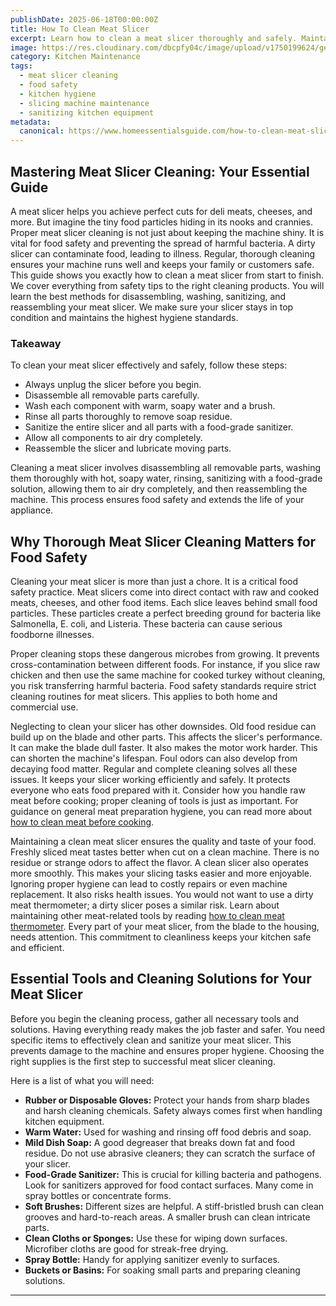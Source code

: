 ```yaml
---
publishDate: 2025-06-18T00:00:00Z
title: How To Clean Meat Slicer
excerpt: Learn how to clean a meat slicer thoroughly and safely. Maintain hygiene and prevent foodborne illness with our step-by-step guide for meat slicer cleaning.
image: https://res.cloudinary.com/dbcpfy04c/image/upload/v1750199624/generated_image_1750199623_orgqgc.webp
category: Kitchen Maintenance
tags:
  - meat slicer cleaning
  - food safety
  - kitchen hygiene
  - slicing machine maintenance
  - sanitizing kitchen equipment
metadata:
  canonical: https://www.homeessentialsguide.com/how-to-clean-meat-slicer
---
```


## Mastering Meat Slicer Cleaning: Your Essential Guide

A meat slicer helps you achieve perfect cuts for deli meats, cheeses, and more. But imagine the tiny food particles hiding in its nooks and crannies. Proper meat slicer cleaning is not just about keeping the machine shiny. It is vital for food safety and preventing the spread of harmful bacteria. A dirty slicer can contaminate food, leading to illness. Regular, thorough cleaning ensures your machine runs well and keeps your family or customers safe. This guide shows you exactly how to clean a meat slicer from start to finish. We cover everything from safety tips to the right cleaning products. You will learn the best methods for disassembling, washing, sanitizing, and reassembling your meat slicer. We make sure your slicer stays in top condition and maintains the highest hygiene standards.

### Takeaway

To clean your meat slicer effectively and safely, follow these steps:
*   Always unplug the slicer before you begin.
*   Disassemble all removable parts carefully.
*   Wash each component with warm, soapy water and a brush.
*   Rinse all parts thoroughly to remove soap residue.
*   Sanitize the entire slicer and all parts with a food-grade sanitizer.
*   Allow all components to air dry completely.
*   Reassemble the slicer and lubricate moving parts.

Cleaning a meat slicer involves disassembling all removable parts, washing them thoroughly with hot, soapy water, rinsing, sanitizing with a food-grade solution, allowing them to air dry completely, and then reassembling the machine. This process ensures food safety and extends the life of your appliance.

## Why Thorough Meat Slicer Cleaning Matters for Food Safety

Cleaning your meat slicer is more than just a chore. It is a critical food safety practice. Meat slicers come into direct contact with raw and cooked meats, cheeses, and other food items. Each slice leaves behind small food particles. These particles create a perfect breeding ground for bacteria like Salmonella, E. coli, and Listeria. These bacteria can cause serious foodborne illnesses.

Proper cleaning stops these dangerous microbes from growing. It prevents cross-contamination between different foods. For instance, if you slice raw chicken and then use the same machine for cooked turkey without cleaning, you risk transferring harmful bacteria. Food safety standards require strict cleaning routines for meat slicers. This applies to both home and commercial use.

Neglecting to clean your slicer has other downsides. Old food residue can build up on the blade and other parts. This affects the slicer's performance. It can make the blade dull faster. It also makes the motor work harder. This can shorten the machine's lifespan. Foul odors can also develop from decaying food matter. Regular and complete cleaning solves all these issues. It keeps your slicer working efficiently and safely. It protects everyone who eats food prepared with it. Consider how you handle raw meat before cooking; proper cleaning of tools is just as important. For guidance on general meat preparation hygiene, you can read more about [how to clean meat before cooking](https://homeessentialsguide.com/how-to-clean-meat-before-cooking).

Maintaining a clean meat slicer ensures the quality and taste of your food. Freshly sliced meat tastes better when cut on a clean machine. There is no residue or strange odors to affect the flavor. A clean slicer also operates more smoothly. This makes your slicing tasks easier and more enjoyable. Ignoring proper hygiene can lead to costly repairs or even machine replacement. It also risks health issues. You would not want to use a dirty meat thermometer; a dirty slicer poses a similar risk. Learn about maintaining other meat-related tools by reading [how to clean meat thermometer](https://homeessentialsguide.com/how-to-clean-meat-thermometer). Every part of your meat slicer, from the blade to the housing, needs attention. This commitment to cleanliness keeps your kitchen safe and efficient.

## Essential Tools and Cleaning Solutions for Your Meat Slicer

Before you begin the cleaning process, gather all necessary tools and solutions. Having everything ready makes the job faster and safer. You need specific items to effectively clean and sanitize your meat slicer. This prevents damage to the machine and ensures proper hygiene. Choosing the right supplies is the first step to successful meat slicer cleaning.

Here is a list of what you will need:

*   **Rubber or Disposable Gloves:** Protect your hands from sharp blades and harsh cleaning chemicals. Safety always comes first when handling kitchen equipment.
*   **Warm Water:** Used for washing and rinsing off food debris and soap.
*   **Mild Dish Soap:** A good degreaser that breaks down fat and food residue. Do not use abrasive cleaners; they can scratch the surface of your slicer.
*   **Food-Grade Sanitizer:** This is crucial for killing bacteria and pathogens. Look for sanitizers approved for food contact surfaces. Many come in spray bottles or concentrate forms.
*   **Soft Brushes:** Different sizes are helpful. A stiff-bristled brush can clean grooves and hard-to-reach areas. A smaller brush can clean intricate parts.
*   **Clean Cloths or Sponges:** Use these for wiping down surfaces. Microfiber cloths are good for streak-free drying.
*   **Spray Bottle:** Handy for applying sanitizer evenly to surfaces.
*   **Buckets or Basins:** For soaking small parts and preparing cleaning solutions.
*   **